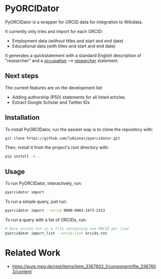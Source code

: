 # PyORCIDator

PyORCIDator is a wrapper for ORCID data for integration to Wikidata.

It currently only tries and import for each ORCID:

- Employment data (*without* titles and start and end date)
- Educational data (with titles and start and end date)

It generates a quickstatement with a standard English description of "researcher" and a [occupation](https://www.wikidata.org/wiki/Property:P106) --> [researcher](https://www.wikidata.org/wiki/Q1650915) statement.

## Next steps

The current features are on the development list:

- Adding authorship (P50) statements for all listed articles. 
- Extract Google Scholar and Twitter IDs 

## Installation
To install PyORCIDator, run the easiest way is to clone the repository with:

```bash
git clone https://github.com/lubianat/pyorcidator.git
```

Then, install it from the project's root directory with:

```bash
pip install -e .
```

## Usage
To run PyORCIDator, interactively, run:
```bash
pyorcidator import
```

To run a simple query, just run:
```bash
pyorcidator import --orcid 0000-0003-2473-2313
```

To run a query with a list of ORCIDs, run:
```bash
# here orcids.txt is a file containing one ORCID per line
pyorcidator import_list --orcid-list orcids.txt
```

# Related Work
* https://pure.mpg.de/rest/items/item_3367602_1/component/file_3367603/content 
